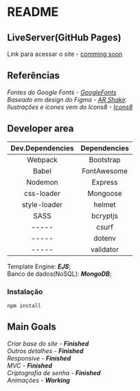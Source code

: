 # README
## LiveServer(GitHub Pages)
Link para acessar o site - [comming soon](https://github.com/Riicky-hub)

## Referências

_Fontes do Google Fonts - [GoogleFonts](https://fonts.google.com/)_  
_Baseado em design do Figma -  [AR Shakir](https://www.figma.com/file/ABNkLGrjge6LUVLdGKx6bM/Landing-Page-%234-(Community)?node-id=0%3A41)._  
_Ilustrações e ícones vem do Icons8 - [Icons8](https://icons8.com/)_

## Developer area

| Dev.Dependencies | Dependencies |
|:-------------:|:-------------:|
| Webpack | Bootstrap |
| Babel | FontAwesome |
| Nodemon | Express |
| css-loader | Mongoose |
| style-loader | helmet |
| SASS | bcryptjs |
| ----- | csurf |
| ----- | dotenv |
| ----- | validator |

Template Engine: _**EJS**_;  
Banco de dados(NoSQL): _**MongoDB**_;

### Instalação

```
npm install
```

## Main Goals

_Criar base do site -_ _**Finished**_  
_Outros detalhes -_ _**Finished**_  
_Responsive -_ _**Finished**_  
_MVC -_ _**Finished**_  
_Criptografia de senha -_ _**Finished**_  
_Animações -_ _**Working**_  

